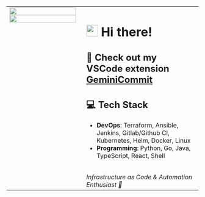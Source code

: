 <div align="left">
  <table border="0" cellspacing="0" cellpadding="0" style="border: none;">
    <tr>
      <td valign="top" width="40%" style="border: none; padding-right: 20px;">
        <img src="https://i.giphy.com/media/v1.Y2lkPTc5MGI3NjExMDJ6dnhvdWQzamEzdjFhb3h0aDhkaTdkZGdzendscHozaGFncmUxeiZlcD12MV9pbnRlcm5hbF9naWZfYnlfaWQmY3Q9Zw/CuuSHzuc0O166MRfjt/giphy.gif" width="100%" />
        <br>
        <img src="https://github-readme-stats.vercel.app/api/top-langs/?username=vizzletf&layout=compact&theme=vision-friendly-dark" width="100%" />
        <br>
      </td>
      <td valign="top" style="border: none;">
        <h1>
          <img src="https://media.giphy.com/media/hvRJCLFzcasrR4ia7z/giphy.gif" width="30px"/> Hi there!
        </h1>
        <h2>🚀 Check out my VSCode extension <a href="https://marketplace.visualstudio.com/items?itemName=VizzleTF.geminicommit">GeminiCommit</a></h2>
        <h2>💻 Tech Stack</h2>
        <ul>
          <li><strong>DevOps</strong>: Terraform, Ansible, Jenkins, Gitlab/Github CI, Kubernetes, Helm, Docker, Linux</li>
          <li><strong>Programming</strong>: Python, Go, Java, TypeScript, React, Shell</li>
        </ul>
        <br>
        <em>Infrastructure as Code & Automation Enthusiast 🚀</em>
      </td>
    </tr>
  </table>
  <img src="https://komarev.com/ghpvc/?username=vizzletf&style=flat-square&color=blue" alt=""/>
</div>
